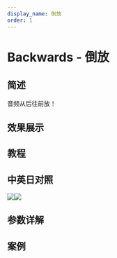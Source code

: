 ```yaml
---
display_name: 倒放
order: 1
---
```


# Backwards - 倒放

## 简述

音频从后往前放！

## 效果展示

## 教程

## 中英日对照

![](https://mir.yuelili.com/user/AE/effects/AE-Effects-Audio-Backwards.png)![](https://mir.yuelili.com/user/AE/effects/AE-Effects-Audio-Backwards_cn.png)

## 参数详解

## 案例
